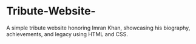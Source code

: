# Tribute-Website-
A simple tribute website honoring Imran Khan, showcasing his biography, achievements, and legacy using HTML and CSS.
